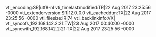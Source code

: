 vti_encoding:SR|utf8-nl
vti_timelastmodified:TR|22 Aug 2017 23:25:56 -0000
vti_extenderversion:SR|12.0.0.0
vti_cacheddtm:TX|22 Aug 2017 23:25:56 -0000
vti_filesize:IR|74
vti_backlinkinfo:VX|
vti_syncofs_192.168.142.2\:21:TW|23 Aug 2017 00:40:00 -0000
vti_syncwith_192.168.142.2\:21:TX|22 Aug 2017 23:25:56 -0000
